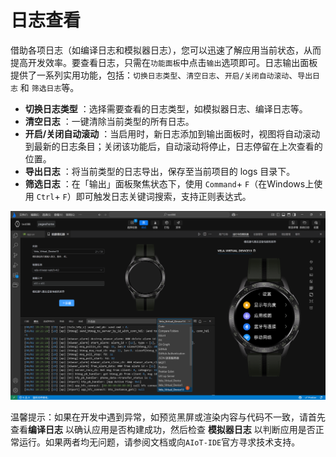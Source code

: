 <!-- 源地址: https://iot.mi.com/vela/quickapp/zh/tools/debug/watch-log.html -->

# 日志查看

借助各项日志（如编译日志和模拟器日志），您可以迅速了解应用当前状态，从而提高开发效率。要查看日志，只需在`功能面板`中点击`输出`选项即可。日志输出面板提供了一系列实用功能，包括：`切换日志类型`、`清空日志`、`开启/关闭自动滚动`、`导出日志` 和 `筛选日志`等。

  * **切换日志类型** ：选择需要查看的日志类型，如模拟器日志、编译日志等。
  * **清空日志** ：一键清除当前类型的所有日志。
  * **开启/关闭自动滚动** ：当启用时，新日志添加到输出面板时，视图将自动滚动到最新的日志条目；关闭该功能后，自动滚动将停止，日志停留在上次查看的位置。
  * **导出日志** ：将当前类型的日志导出，保存至当前项目的 logs 目录下。
  * **筛选日志** ：在「输出」面板聚焦状态下，使用 `Command`\+ `F`（在Windows上使用 `Ctrl`\+ `F`）即可触发日志关键词搜索，支持正则表达式。

![alt text](../../images/ide-debug-8.png)

温馨提示：如果在开发中遇到异常，如预览黑屏或渲染内容与代码不一致，请首先查看**编译日志** 以确认应用是否构建成功，然后检查 **模拟器日志** 以判断应用是否正常运行。如果两者均无问题，请参阅文档或向`AIoT-IDE`官方寻求技术支持。
